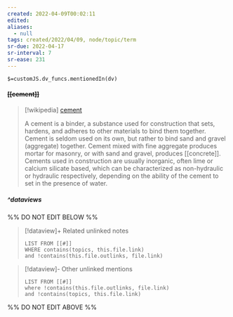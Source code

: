 ```yaml
---
created: 2022-04-09T00:02:11 
edited: 
aliases:
  - null
tags: created/2022/04/09, node/topic/term
sr-due: 2022-04-17
sr-interval: 7
sr-ease: 231
---
```

`$=customJS.dv_funcs.mentionedIn(dv)`

#### <s class="topic-title">[[cement]]</s>

> [!wikipedia] [cement](https://en.wikipedia.org/wiki/Cement)
> 
> A cement is a binder, a substance used for construction that sets, hardens, and adheres to other materials to bind them together. Cement is seldom used on its own, but rather to bind sand and gravel (aggregate) together. Cement mixed with fine aggregate produces mortar for masonry, or with sand and gravel, produces [[concrete]].
> Cements used in construction are usually inorganic, often lime or calcium silicate based, which can be characterized as non-hydraulic or hydraulic respectively, depending on the ability of the cement to set in the presence of water.
> 


##### ^dataviews

%% DO NOT EDIT BELOW %%
> [!dataview]+ Related unlinked notes
> ```dataview
> LIST FROM [[#]]
> WHERE contains(topics, this.file.link)
> and !contains(this.file.outlinks, file.link)
> ```
 
> [!dataview]- Other unlinked mentions
> ```dataview
> LIST FROM [[#]]
> where !contains(this.file.outlinks, file.link)
> and !contains(topics, this.file.link)
> ```

%% DO NOT EDIT ABOVE %%
